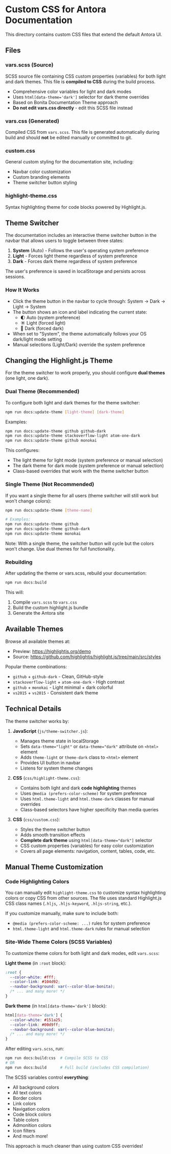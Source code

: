 # Custom CSS for Antora Documentation

This directory contains custom CSS files that extend the default Antora UI.

## Files

### vars.scss (Source)
SCSS source file containing CSS custom properties (variables) for both light and dark themes.
This file is **compiled to CSS** during the build process.

- Comprehensive color variables for light and dark modes
- Uses `html[data-theme='dark']` selector for dark theme overrides
- Based on Bonita Documentation Theme approach
- **Do not edit vars.css directly** - edit this SCSS file instead

### vars.css (Generated)
Compiled CSS from `vars.scss`. This file is generated automatically during build and should **not** be edited manually or committed to git.

### custom.css
General custom styling for the documentation site, including:
- Navbar color customization
- Custom branding elements
- Theme switcher button styling

### highlight-theme.css
Syntax highlighting theme for code blocks powered by Highlight.js.

## Theme Switcher

The documentation includes an interactive theme switcher button in the navbar that allows users to toggle between three states:

1. **System** (Auto) - Follows the user's operating system preference
2. **Light** - Forces light theme regardless of system preference
3. **Dark** - Forces dark theme regardless of system preference

The user's preference is saved in localStorage and persists across sessions.

### How It Works

- Click the theme button in the navbar to cycle through: System → Dark → Light → System
- The button shows an icon and label indicating the current state:
  - 🌓 Auto (system preference)
  - ☀️ Light (forced light)
  - 🌙 Dark (forced dark)
- When set to "System", the theme automatically follows your OS dark/light mode setting
- Manual selections (Light/Dark) override the system preference

## Changing the Highlight.js Theme

For the theme switcher to work properly, you should configure **dual themes** (one light, one dark).

### Dual Theme (Recommended)

To configure both light and dark themes for the theme switcher:

```bash
npm run docs:update-theme [light-theme] [dark-theme]
```

Examples:
```bash
npm run docs:update-theme github github-dark
npm run docs:update-theme stackoverflow-light atom-one-dark
npm run docs:update-theme github monokai
```

This configures:
- The light theme for light mode (system preference or manual selection)
- The dark theme for dark mode (system preference or manual selection)
- Class-based overrides that work with the theme switcher button

### Single Theme (Not Recommended)

If you want a single theme for all users (theme switcher will still work but won't change colors):

```bash
npm run docs:update-theme [theme-name]

# Examples:
npm run docs:update-theme github
npm run docs:update-theme github-dark
npm run docs:update-theme monokai
```

Note: With a single theme, the switcher button will cycle but the colors won't change. Use dual themes for full functionality.

### Rebuilding

After updating the theme or vars.scss, rebuild your documentation:
```bash
npm run docs:build
```

This will:
1. Compile `vars.scss` to `vars.css`
2. Build the custom highlight.js bundle
3. Generate the Antora site

## Available Themes

Browse all available themes at:
- Preview: https://highlightjs.org/demo
- Source: https://github.com/highlightjs/highlight.js/tree/main/src/styles

Popular theme combinations:
- `github` + `github-dark` - Clean, GitHub-style
- `stackoverflow-light` + `atom-one-dark` - High contrast
- `github` + `monokai` - Light minimal + dark colorful
- `vs2015` + `vs2015` - Consistent dark theme

## Technical Details

The theme switcher works by:

1. **JavaScript** (`js/theme-switcher.js`):
   - Manages theme state in localStorage
   - Sets `data-theme="light"` or `data-theme="dark"` attribute on `<html>` element
   - Adds `theme-light` or `theme-dark` class to `<html>` element
   - Provides UI button in navbar
   - Listens for system theme changes

2. **CSS** (`css/highlight-theme.css`):
   - Contains both light and dark **code highlighting** themes
   - Uses `@media (prefers-color-scheme)` for system preference
   - Uses `html.theme-light` and `html.theme-dark` classes for manual overrides
   - Class-based selectors have higher specificity than media queries

3. **CSS** (`css/custom.css`):
   - Styles the theme switcher button
   - Adds smooth transition effects
   - **Complete dark theme** using `html[data-theme="dark"]` selector
   - CSS custom properties (variables) for easy color customization
   - Covers all page elements: navigation, content, tables, code, etc.

## Manual Theme Customization

### Code Highlighting Colors

You can manually edit `highlight-theme.css` to customize syntax highlighting colors or copy CSS from other sources. The file uses standard Highlight.js CSS class names (`.hljs`, `.hljs-keyword`, `.hljs-string`, etc.).

If you customize manually, make sure to include both:
- `@media (prefers-color-scheme: ...)` rules for system preference
- `html.theme-light` and `html.theme-dark` rules for manual selection

### Site-Wide Theme Colors (SCSS Variables)

To customize theme colors for both light and dark modes, edit `vars.scss`:

**Light theme** (in `:root` block):
```scss
:root {
  --color-white: #fff;
  --color-link: #104d92;
  --navbar-background: var(--color-blue-bonita);
  /* ... and many more! */
}
```

**Dark theme** (in `html[data-theme='dark']` block):
```scss
html[data-theme='dark'] {
  --color-white: #151a25;
  --color-link: #00d9ff;
  --navbar-background: var(--color-blue-bonita);
  /* ... and many more! */
}
```

After editing `vars.scss`, run:
```bash
npm run docs:build:css  # Compile SCSS to CSS
# OR
npm run docs:build      # Full build (includes CSS compilation)
```

The SCSS variables control **everything**:
- All background colors
- All text colors
- Border colors
- Link colors
- Navigation colors
- Code block colors
- Table colors
- Admonition colors
- Icon filters
- And much more!

This approach is much cleaner than using custom CSS overrides!
